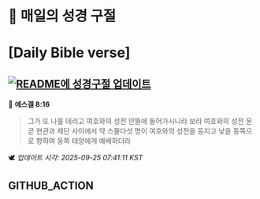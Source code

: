 # 🙏 매일의 성경 구절
# [Daily Bible verse]
## [![README에 성경구절 업데이트](https://github.com/DONGSUKA/first_test/actions/workflows/update-readme-bible.yml/badge.svg)](https://github.com/DONGSUKA/first_test/actions/workflows/update-readme-bible.yml)
<!-- START_BIBLE_VERSE -->
📖 **에스겔 8:16**
> 그가 또 나를 데리고 여호와의 성전 안뜰에 들어가시니라 보라 여호와의 성전 문 곧 현관과 제단 사이에서 약 스물다섯 명이 여호와의 성전을 등지고 낯을 동쪽으로 향하여 동쪽 태양에게 예배하더라

🕊️ _업데이트 시각: 2025-09-25 07:41:11 KST_
  <!-- END_BIBLE_VERSE -->
## GITHUB_ACTION
